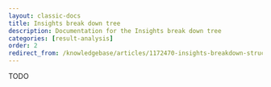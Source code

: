 ```yaml
---
layout: classic-docs
title: Insights break down tree
description: Documentation for the Insights break down tree
categories: [result-analysis]
order: 2
redirect_from: /knowledgebase/articles/1172470-insights-breakdown-structure
---
```


TODO